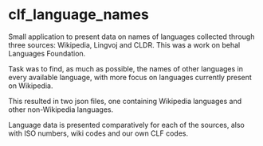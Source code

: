 # clf_language_names

Small application to present data on names of languages collected through three sources: Wikipedia, Lingvoj and CLDR. This was a work on behal Languages Foundation.

Task was to find, as much as possible, the names of other languages in every available language, with more focus on languages currently present on Wikipedia. 

This resulted in two json files, one containing Wikipedia languages and other non-Wikipedia languages. 

Language data is presented comparatively for each of the sources, also with ISO numbers, wiki codes and our own CLF codes.


